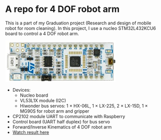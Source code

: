 # A repo for 4 DOF robot arm

This is a part of my Graduation project (Research and design of mobile robot for room cleaning).
In this project, I use a nucleo STM32L432KCU6 board to control a 4 DOF robot arm.

![Nucleo board](images/Nucleo_L432KC.png)

* Devices:
  * Nucleo board
  * VL53L1X module (I2C)
  * Hiwonder bus servos: 1 × HX-06L, 1 × LX-225, 2 × LX-15D, 1 × MG90S for robot arm and gripper
* CP2102 module UART to communicate with Raspberry
* Control board (UART half duplex) for bus servo
* Forward/Inverse Kinematics of 4 DOF robot arm
* [Watch result here](https://www.youtube.com/watch?v=gQMT6rC0Xig)

